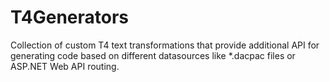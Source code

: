 T4Generators
=====================

Collection of custom T4 text transformations that provide additional API for generating code based on different datasources like *.dacpac files or ASP.NET Web API routing.